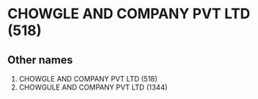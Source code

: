 # CHOWGLE AND COMPANY PVT LTD (518)

## Other names
1. CHOWGLE AND COMPANY PVT LTD (518)
1. CHOWGULE AND COMPANY PVT LTD (1344)


